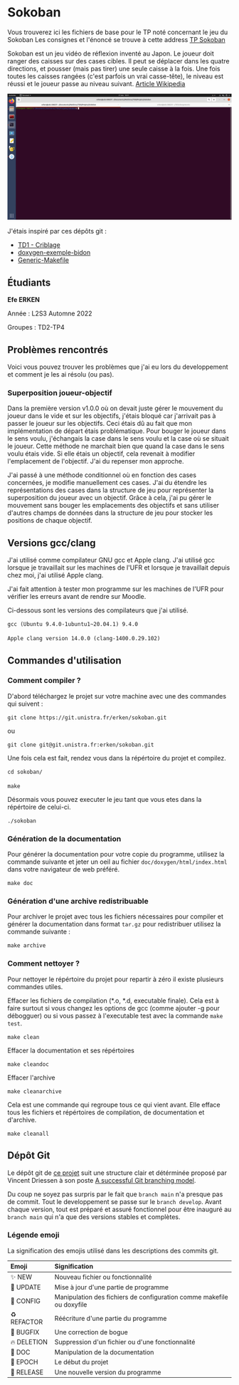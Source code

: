 # Sokoban
Vous trouverez ici les fichiers de base pour le TP noté concernant le jeu du Sokoban
Les consignes et l'énoncé se trouve à cette address [TP Sokoban](https://techdevprintemps2022.pages.unistra.fr/TP_TechDevEnonce/)

Sokoban est un jeu vidéo de réflexion inventé au Japon. Le joueur doit ranger des caisses sur des cases cibles. Il peut se déplacer dans les quatre directions, et pousser (mais pas tirer) une seule caisse à la fois. Une fois toutes les caisses rangées (c'est parfois un vrai casse-tête), le niveau est réussi et le joueur passe au niveau suivant. [Article Wikipedia](https://fr.wikipedia.org/wiki/Sokoban)

<!-- Pour la compatibilité de GitLab et de Doxygen en même temps j'ai du utiliser cette ligne de html pour attacher une image -->
<img src="images/sokobanCLIv0.2.1.gif">

J'étais inspiré par ces dépôts git :

* [TD1 - Criblage](https://gitlab.com/qgoestch/td1-criblage)
* [doxygen-exemple-bidon](https://git.unistra.fr/max.schmitt/doxygen-exemple-bidon)
* [Generic-Makefile](https://github.com/Leandros/Generic-Makefile/blob/master/Makefile)

## Étudiants
**Efe ERKEN**

Année : L2S3 Automne 2022

Groupes : TD2-TP4

## Problèmes rencontrés
Voici vous pouvez trouver les problèmes que j'ai eu lors du developpement et comment je les ai résolu (ou pas).

### Superposition joueur-objectif
Dans la première version v1.0.0 où on devait juste gérer le mouvement du joueur dans le vide et sur les objectifs, j'étais bloqué car j'arrivait pas à passer le joueur sur les objectifs. Ceci étais dû au fait que mon implémentation de départ étais problématique. Pour bouger le joueur dans le sens voulu, j'échangais la case dans le sens voulu et la case où se situait le joueur. Cette méthode ne marchait bien que quand la case dans le sens voulu étais vide. Si elle étais un objectif, cela revenait à modifier l'emplacement de l'objectif. J'ai du repenser mon approche.

J'ai passé à une méthode conditionnel où en fonction des cases concernées, je modifie manuellement ces cases. J'ai du étendre les représentations des cases dans la structure de jeu pour représenter la superposition du joueur avec un objectif. Grâce à cela, j'ai pu gérer le mouvement sans bouger les emplacements des objectifs et sans utiliser d'autres champs de données dans la structure de jeu pour stocker les positions de chaque objectif.

## Versions gcc/clang
J'ai utilisé comme compilateur GNU gcc et Apple clang. J'ai utilisé gcc lorsque je travaillait sur les machines de l'UFR et lorsque je travaillait depuis chez moi, j'ai utilisé Apple clang.

J'ai fait attention à tester mon programme sur les machines de l'UFR pour vérifier les erreurs avant de rendre sur Moodle.

Ci-dessous sont les versions des compilateurs que j'ai utilisé.

```
gcc (Ubuntu 9.4.0-1ubuntu1~20.04.1) 9.4.0

Apple clang version 14.0.0 (clang-1400.0.29.102)
```

## Commandes d'utilisation

### Comment compiler ?
D'abord téléchargez le projet sur votre machine avec une des commandes qui suivent :

```
git clone https://git.unistra.fr/erken/sokoban.git
```
ou
```
git clone git@git.unistra.fr:erken/sokoban.git
```

Une fois cela est fait, rendez vous dans la répértoire du projet et compilez.
```
cd sokoban/

make
```

Désormais vous pouvez executer le jeu tant que vous etes dans la répértoire de celui-ci.
```
./sokoban
```

### Génération de la documentation
Pour générer la documentation pour votre copie du programme, utilisez la commande suivante et jeter un oeil au fichier `doc/doxygen/html/index.html` dans votre navigateur de web préféré.
```
make doc
```

### Génération d'une archive redistribuable
Pour archiver le projet avec tous les fichiers nécessaires pour compiler et générer la documentation dans format `tar.gz` pour redistribuer utilisez la commande suivante :
```
make archive
```

### Comment nettoyer ?
Pour nettoyer le répértoire du projet pour repartir à zéro il existe plusieurs commandes utiles.

Effacer les fichiers de compilation (*.o, *.d, executable finale). Cela est à faire surtout si vous changez les options de gcc (comme ajouter -g pour débogguer) ou si vous passez à l'executable test avec la commande `make test`.
```
make clean
```

Effacer la documentation et ses répértoires
```
make cleandoc
```

Effacer l'archive
```
make cleanarchive
```

Cela est une commande qui regroupe tous ce qui vient avant. Elle efface tous les fichiers et répértoires de compilation, de documentation et d'archive.
```
make cleanall
```

## Dépôt Git
Le dépôt git de [ce projet](https://git.unistra.fr/erken/sokoban) suit une structure clair et détérminée proposé par Vincent Driessen à son poste [A successful Git branching model](https://nvie.com/posts/a-successful-git-branching-model/).

Du coup ne soyez pas surpris par le fait que `branch main` n'a presque pas de commit. Tout le developpement se passe sur le `branch develop`. Avant chaque version, tout est préparé et assuré fonctionnel pour être inauguré au `branch main` qui n'a que des versions stables et complètes.

### Légende emoji
La signification des emojis utilisé dans les descriptions des commits git.

Emoji | Signification
:-|:-
✨ NEW | Nouveau fichier ou fonctionnalité
🔧 UPDATE | Mise à jour d'une partie de programme
🔨 CONFIG | Manipulation des fichiers de configuration comme makefile ou doxyfile
♻️ REFACTOR | Réécriture d'une partie du programme
🐛 BUGFIX | Une correction de bogue
🔥 DELETION | Suppression d'un fichier ou d'une fonctionnalité
📝 DOC | Manipulation de la documentation
🎉 EPOCH | Le début du projet
🚀 RELEASE | Une nouvelle version du programme
